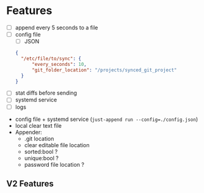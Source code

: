 # Features

- [ ] append every 5 seconds to a file
- [ ] config file
  - [ ] JSON
  ```json
  {
    "/etc/file/to/sync": {
        "every_seconds": 10,
        "git_folder_location": "/projects/synced_git_project"
    }
  }
  ```
- [ ] stat diffs before sending
- [ ] systemd service
- [ ] logs
- config file + systemd service (`just-append run --config=./config.json`)
- local clear text file
- Appender:
  - .git location
  - clear editable file location
  - sorted:bool ?
  - unique:bool ?
  - password file location ?


## V2 Features
